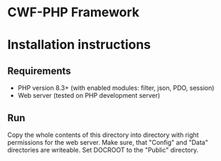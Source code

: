 CWF-PHP Framework
=================

# Installation instructions

## Requirements
* PHP version 8.3+ (with enabled modules: filter, json, PDO, session)
* Web server (tested on PHP development server)

## Run
Copy the whole contents of this directory into directory with right permissions
for the web server. Make sure, that "Config" and "Data" directories are
writeable. Set DOCROOT to the "Public" directory.